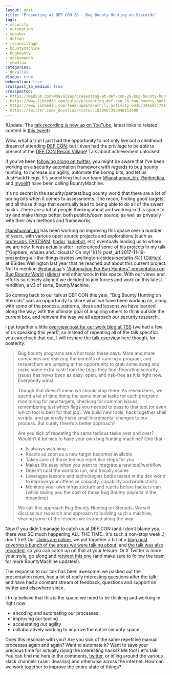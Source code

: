 ```yaml
---
layout: post
title: "Presenting at DEF CON 26 - Bug Bounty Hunting on Steroids"
tags:
- security
- automation
- speaker
- defcon
- reconvillage
- bountymachine
- bugbounty
- anshumanbh
- mhmdiaa
categories:
- devalias
disqus: true
webmention: true
crosspost_to_medium: true
crossposted:
- https://medium.com/@devalias/presenting-at-def-con-26-bug-bounty-hunting-on-steroids-df3273c2853a
- https://www.linkedin.com/pulse/presenting-def-con-26-bug-bounty-hunting-steroids-grant/
- https://www.linkedin.com/feed/update/urn:li:activity:6436734460477214720
- https://twitter.com/_devalias/status/1030967390048153600
---
```

(Update: The [talk recording is now up on YouTube](https://www.youtube.com/watch?v=7WYjSDZxFYc), latest links to related content in [this tweet](https://twitter.com/_devalias/status/1063897184695767040))

Wow, what a trip! I just had the opportunity to not only live out a childhood dream of attending [DEF CON](https://www.defcon.org/), but I even had the privilege to be able to present at the [DEF CON Recon Village](http://reconvillage.org/talks-2018/#bug-bounty-hunting-on-steroids---anshuman-bhartiya-and-glenn-devalias-grant)! Talk about achievement unlocked!

If you've been [following along on twitter](https://twitter.com/i/moments/1030953718177394688), you might be aware that I've been working on a security automation framework with regards to bug bounty hunting; to increase our agility, automate the boring bits, and let us JustHackThings. It's something that our team ([@anshuman_bh](https://twitter.com/anshuman_bh), [@mhmdiaa](https://twitter.com/mhmdiaa), and [myself](https://twitter.com/_devalias)) have been calling BountyMachine.

It's no secret in the security/pentest/bug bounty world that there are a lot of boring bits when it comes to assessments. The recon, finding good targets, and all those things that eventually lead to being able to do all of the sweet hacks. There are a lot of people thinking about and working in this space to try and make things better, both publicly/open source, as well as privately with their own methods and frameworks.

[@anshuman_bh](https://twitter.com/anshuman_bh) has been working on improving this space over a number of years, with various open source projects and explorations (such as [brutesubs](https://github.com/anshumanbh/brutesubs), [FASTSAM](https://github.com/anshumanbh/FASTSAM), [hodor](https://github.com/anshumanbh/hodor), [kubebot](https://github.com/anshumanbh/kubebot), etc) eventually leading us to where we are now. It was actually after I referenced some of his projects in my talk ["Gophers, whales and.. clouds? Oh my!"]({% post_url 2017-11-19-presenting-all-the-things-bsides-wellington-csides-sectalks %}) ([GitHub](https://github.com/0xdevalias/gopherblazer)) at BSides Wellington last year that he reached out about this current project. Not to mention [@mhmdiaa](https://twitter.com/mhmdiaa)'s ["Automation For Bug Hunters" presentation on Bug Bounty World](https://www.youtube.com/watch?v=3Q-QyGlc_Xk) ([slides](https://speakerdeck.com/mhmdiaa/automation-for-bug-hunters)) and other work in this space. With our views and efforts so closely aligned we decided to join forces and work on this latest rendition, a v3 of sorts, BountyMachine.

So coming back to our talk at DEF CON this year, "Bug Bounty Hunting on Steroids" was an opportunity to share what we have been working on, along with some of the process, patterns, ideas and lessons we have learned along the way; with the ultimate goal of inspiring others to think outside the current box, and reinvent the way we all approach our security research.

I put together a little [overview post for our work blog at TSS](https://medium.com/tsscyber/def-con-2018-6ff9542451b8#906b) (we had a few of us speaking this year!), so instead of repeating all of the talk specifics you can check that out. I will reshare the [talk overview](http://reconvillage.org/talks-2018/#bug-bounty-hunting-on-steroids---anshuman-bhartiya-and-glenn-devalias-grant) here though, for posterity:

> Bug bounty programs are a hot topic these days. More and more companies are realizing the benefits of running a program, and researchers are jumping at the opportunity to grab some swag and make some extra cash from the bugs they find. Reporting security issues has never been as easy, open, and risk-free as it is right now. Everybody wins!
>
> Though that doesn’t mean we should stop there. As researchers, we spend a lot of time doing the same menial tasks for each program: monitoring for new targets, checking for common issues, remembering just which flags you needed to pass to that tool (or even which tool is best for that job). We build new tools, hack together shell scripts, and generally make small incremental changes to our process. But surely there’s a better approach?
>
> Are you sick of repeating the same tedious tasks over and over? Wouldn’t it be nice to have your own bug hunting machine? One that -
>
> * Is always watching
> * Reacts as soon as a new target becomes available
> * Takes care of those tedious repetitive steps for you
> * Makes life easy when you want to integrate a new tool/workflow
> * Doesn’t cost the world to run, and trivially scales
> * Leverages lessons and technologies battle tested in the dev world to improve your offensive capacity, capability and productivity
> * Monitors your own infrastructure and reacts before hackers can (while saving you the cost of those Bug Bounty payouts in the meantime)
>
> We call this approach Bug Bounty Hunting on Steroids. We will discuss our research and approach to building such a machine, sharing some of the lessons we learned along the way.

Now if you didn't manage to catch us at DEF CON (and I don't blame you, there was SO much happening ALL THE TIME.. it's such a non-stop week..) don't fret! Our [slides are online](https://speakerdeck.com/bountymachine/bug-bounty-hunting-on-steroids), we put together a bit of a [blog post covering a bunch of the areas we were talking about](https://medium.com/@bountymachine/introducing-bountymachine-234cad93b5d2), and [the talk was also recorded](https://www.youtube.com/watch?v=7WYjSDZxFYc), so you can catch up on that at your leisure. Or if Twitter is more your style, go along and [retweet this one](https://twitter.com/_devalias/status/1030946732069142528) (and make sure to follow the team for more BountyMachine updates!).

The response to our talk has been awesome: we packed out the presentation room, had a lot of really interesting questions after the talk; and have had a constant stream of feedback, questions and support on twitter and elsewhere since.

I truly believe that this is the space we need to be thinking and working in right now:

* encoding and automating our processes
* improving our tooling
* accelerating our agility
* collaboratively working to improve the entire security space

Does this resonate with you? Are you sick of the same repetitive manual processes again and again? Want to automate it? Want to save your precious time for actually doing the interesting hacks? Me too! Let's talk! You can find me here in the comments, [twitter](https://twitter.com/_devalias), or idling around the various slack channels (user: devalias) and otherwise across the internet. How can we work together to improve the entire state of things?
